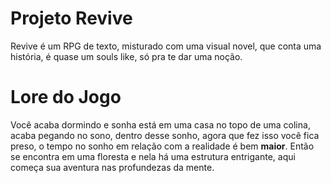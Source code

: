 # Projeto Revive
Revive é um RPG de texto, misturado com uma visual novel, que conta uma história, é quase um souls like, só pra te dar uma noção.

# Lore do Jogo

Você acaba dormindo e sonha está em uma casa no topo de uma colina, acaba pegando no sono, dentro desse sonho, agora que fez isso você fica preso, o tempo no sonho em relação com a realidade é bem **maior**. Então se encontra em uma floresta e nela há uma estrutura entrigante, aqui começa sua aventura nas profundezas da mente.

